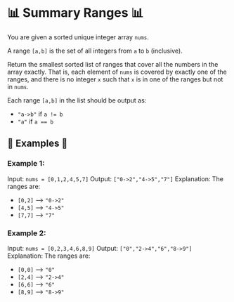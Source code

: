 # 📊 Summary Ranges 📊

You are given a sorted unique integer array `nums`.

A range `[a,b]` is the set of all integers from `a` to `b` (inclusive).

Return the smallest sorted list of ranges that cover all the numbers in the array exactly. That is, each element of `nums` is covered by exactly one of the ranges, and there is no integer `x` such that `x` is in one of the ranges but not in `nums`.

Each range `[a,b]` in the list should be output as:

- `"a->b"` if `a != b`
- `"a"` if `a == b`

## 🤔 Examples 🤔

### Example 1:

Input: `nums = [0,1,2,4,5,7]`
Output: `["0->2","4->5","7"]`
Explanation: The ranges are:
- `[0,2]` --> `"0->2"`
- `[4,5]` --> `"4->5"`
- `[7,7]` --> `"7"`

### Example 2:

Input: `nums = [0,2,3,4,6,8,9]`
Output: `["0","2->4","6","8->9"]`
Explanation: The ranges are:
- `[0,0]` --> `"0"`
- `[2,4]` --> `"2->4"`
- `[6,6]` --> `"6"`
- `[8,9]` --> `"8->9"`